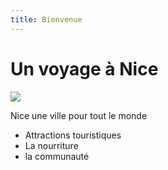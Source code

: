 ```yaml
---
title: Bienvenue
---
```


<h1>Un voyage à Nice</h1>
<p><p><img src= "https://qtxasset.com/cdn-cgi/image/w=852,h=479,f=auto,fit=crop,g=0.5x0.5/https://qtxasset.com/quartz/qcloud1/media/image/travelagentcentral/1562163389/NiceFrancemanjikiStockGettyImagesPlusGettyImages.jpg/NiceFrancemanjikiStockGettyImagesPlusGettyImages.jpg?VersionId=4KKkRQBVDsP1wxKFWUwAU2pfdegTBURO![image](https://user-images.githubusercontent.com/93374524/147691449-66b1decd-087a-4d40-b854-81891eeb7d45.png)"></p>

<p>Nice une ville pour tout le monde</p>

<ul>
<li>Attractions touristiques</li>
<li>La nourriture</li>
<li>la communauté</li>
</ul>
